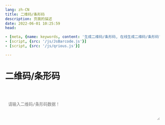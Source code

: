 ```yaml
---
lang: zh-CN   
title: 二维码/条形码  
description: 页面的描述  
date: 2022-06-01 10:25:59  
head:

- [meta, {name: keywords, content: '生成二维码/条形码, 在线生成二维码/条形码'}]
- [script, {src: '/js/JsBarcode.js'}]
- [script, {src: '/js/qrious.js'}]

---
```


# 二维码/条形码

<br>
<br>
<label style="display: flex;">
   <textarea class="text-textarea" placeholder="请输入二维码/条形码数据！" ref="text" v-model="text"></textarea>
</label>
<label style="width: 100%;text-align: center;display: block">
   <canvas id="code" :style="{height: autoHeight}"></canvas>
</label>
<br>
<div>
    <M-Button @click="generateBarCode()" text="条形码" type="primary"></M-Button>
    &nbsp;&nbsp; 
    <M-Button @click="generateQrCode()" text="二维码" type="primary"></M-Button>
    &nbsp;&nbsp; 
    <M-Button @click="reset()" text="重置"></M-Button>
</div>

<script>

export default {
  name: 'BarCodeAndQrCode',
  data(){
    return {
        text: null,
        autoHeight: 0
    };
  },
  methods: {
        generateQrCode() {
            if(!this.text){
                return;
            }
            const qr = new QRious({
                element: document.getElementById('code'),
                value: this.text
            });
            this.autoHeight = undefined;
        },
        generateBarCode() {
            try {
                if(!this.text){
                    return;
                }
                if(this.text.length > 26){
                    $warning("条形码最大长度不支持超过26字符！");
                    return;
                }
                let barcode = JsBarcode("#code", this.text, {
                                displayValue: false,
                                background : "#ffffff",
                                lineColor : "#000000"
                              });
                 this.autoHeight = undefined;
            } catch (e) {
                 this.resetCode();
                 $warning("条形码不支持中文以及特殊字符！");
                 throw e;
            }
        },
        reset() {
            this.text = "";
            this.resetCode();
        },
        resetCode() {
            this.autoHeight = 0;
            const code = document.getElementById("code");
            code.width = code.width.toString();
        }
  },
  mounted() {
  },
}
</script>

<style scoped>
.text-input{
    transition: background-color var(--t-color), border-color var(--t-color);
    border-radius: 5px;
    height: 28px;
    color: var(--c-text);
    border: 1px solid var(--c-border);
    outline: none;
    background-color: var(--c-bg);
    padding-left : 0.75em;
}
.text-textarea{
    /*overflow: hidden;*/
    overflow-wrap: break-word; 
    max-height: 400px;
    min-height: 72px;
    resize: vertical;
    width: 100%;
    max-width: 100%;
    border-radius: 5px;
    outline: none;
    background-color: var(--c-bg);
    transition: background-color var(--t-color),border-color var(--t-color);
    color: var(--c-text);
    padding: 0.75em;
    border: 1px solid var(--c-border);
}
</style>

<Comment></Comment>


[comment]: <> (https://blog.csdn.net/qq_17627195/article/details/127287540)
[comment]: <> (https://github.com/neocotic/qrious)
